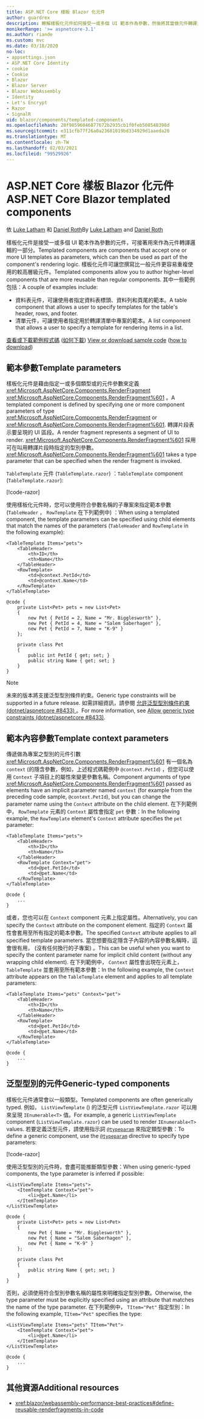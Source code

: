 ```yaml
---
title: ASP.NET Core 樣板 Blazor 化元件
author: guardrex
description: 瞭解樣板化元件如何接受一或多個 UI 範本作為參數，然後將其當做元件轉譯邏輯的一部分來使用。
monikerRange: '>= aspnetcore-3.1'
ms.author: riande
ms.custom: mvc
ms.date: 03/18/2020
no-loc:
- appsettings.json
- ASP.NET Core Identity
- cookie
- Cookie
- Blazor
- Blazor Server
- Blazor WebAssembly
- Identity
- Let's Encrypt
- Razor
- SignalR
uid: blazor/components/templated-components
ms.openlocfilehash: 28f98596046877672b2935cb1f0feb508548398d
ms.sourcegitcommit: e311cfb77f26a0a23681019bd334929d1aaeda20
ms.translationtype: MT
ms.contentlocale: zh-TW
ms.lasthandoff: 02/03/2021
ms.locfileid: "99529926"
---
```

# <a name="aspnet-core-blazor-templated-components"></a><span data-ttu-id="2ce36-103">ASP.NET Core 樣板 Blazor 化元件</span><span class="sxs-lookup"><span data-stu-id="2ce36-103">ASP.NET Core Blazor templated components</span></span>

<span data-ttu-id="2ce36-104">依 [Luke Latham](https://github.com/guardrex) 和 [Daniel Roth](https://github.com/danroth27)</span><span class="sxs-lookup"><span data-stu-id="2ce36-104">By [Luke Latham](https://github.com/guardrex) and [Daniel Roth](https://github.com/danroth27)</span></span>

<span data-ttu-id="2ce36-105">樣板化元件是接受一或多個 UI 範本作為參數的元件，可接著用來作為元件轉譯邏輯的一部分。</span><span class="sxs-lookup"><span data-stu-id="2ce36-105">Templated components are components that accept one or more UI templates as parameters, which can then be used as part of the component's rendering logic.</span></span> <span data-ttu-id="2ce36-106">樣板化元件可讓您撰寫比一般元件更容易重複使用的較高層級元件。</span><span class="sxs-lookup"><span data-stu-id="2ce36-106">Templated components allow you to author higher-level components that are more reusable than regular components.</span></span> <span data-ttu-id="2ce36-107">其中一些範例包括：</span><span class="sxs-lookup"><span data-stu-id="2ce36-107">A couple of examples include:</span></span>

* <span data-ttu-id="2ce36-108">資料表元件，可讓使用者指定資料表標頭、資料列和頁尾的範本。</span><span class="sxs-lookup"><span data-stu-id="2ce36-108">A table component that allows a user to specify templates for the table's header, rows, and footer.</span></span>
* <span data-ttu-id="2ce36-109">清單元件，可讓使用者指定用於轉譯清單中專案的範本。</span><span class="sxs-lookup"><span data-stu-id="2ce36-109">A list component that allows a user to specify a template for rendering items in a list.</span></span>

<span data-ttu-id="2ce36-110">[查看或下載範例程式碼](https://github.com/dotnet/AspNetCore.Docs/tree/master/aspnetcore/blazor/common/samples/) ([如何下載](xref:index#how-to-download-a-sample)) </span><span class="sxs-lookup"><span data-stu-id="2ce36-110">[View or download sample code](https://github.com/dotnet/AspNetCore.Docs/tree/master/aspnetcore/blazor/common/samples/) ([how to download](xref:index#how-to-download-a-sample))</span></span>

## <a name="template-parameters"></a><span data-ttu-id="2ce36-111">範本參數</span><span class="sxs-lookup"><span data-stu-id="2ce36-111">Template parameters</span></span>

<span data-ttu-id="2ce36-112">樣板化元件是藉由指定一或多個類型或的元件參數來定義 <xref:Microsoft.AspNetCore.Components.RenderFragment> <xref:Microsoft.AspNetCore.Components.RenderFragment%601> 。</span><span class="sxs-lookup"><span data-stu-id="2ce36-112">A templated component is defined by specifying one or more component parameters of type <xref:Microsoft.AspNetCore.Components.RenderFragment> or <xref:Microsoft.AspNetCore.Components.RenderFragment%601>.</span></span> <span data-ttu-id="2ce36-113">轉譯片段表示要呈現的 UI 區段。</span><span class="sxs-lookup"><span data-stu-id="2ce36-113">A render fragment represents a segment of UI to render.</span></span> <span data-ttu-id="2ce36-114"><xref:Microsoft.AspNetCore.Components.RenderFragment%601> 採用可在叫用轉譯片段時指定的型別參數。</span><span class="sxs-lookup"><span data-stu-id="2ce36-114"><xref:Microsoft.AspNetCore.Components.RenderFragment%601> takes a type parameter that can be specified when the render fragment is invoked.</span></span>

<span data-ttu-id="2ce36-115">`TableTemplate` 元件 (`TableTemplate.razor`) ：</span><span class="sxs-lookup"><span data-stu-id="2ce36-115">`TableTemplate` component (`TableTemplate.razor`):</span></span>

[!code-razor[](../common/samples/5.x/BlazorWebAssemblySample/Components/TableTemplate.razor)]

<span data-ttu-id="2ce36-116">使用樣板化元件時，您可以使用符合參數名稱的子專案來指定範本參數 (`TableHeader` ， `RowTemplate` 在下列範例中) ：</span><span class="sxs-lookup"><span data-stu-id="2ce36-116">When using a templated component, the template parameters can be specified using child elements that match the names of the parameters (`TableHeader` and `RowTemplate` in the following example):</span></span>

```razor
<TableTemplate Items="pets">
    <TableHeader>
        <th>ID</th>
        <th>Name</th>
    </TableHeader>
    <RowTemplate>
        <td>@context.PetId</td>
        <td>@context.Name</td>
    </RowTemplate>
</TableTemplate>

@code {
    private List<Pet> pets = new List<Pet>
    {
        new Pet { PetId = 2, Name = "Mr. Bigglesworth" },
        new Pet { PetId = 4, Name = "Salem Saberhagen" },
        new Pet { PetId = 7, Name = "K-9" }
    };

    private class Pet
    {
        public int PetId { get; set; }
        public string Name { get; set; }
    }
}
```

> [!NOTE]
> <span data-ttu-id="2ce36-117">未來的版本將支援泛型型別條件約束。</span><span class="sxs-lookup"><span data-stu-id="2ce36-117">Generic type constraints will be supported in a future release.</span></span> <span data-ttu-id="2ce36-118">如需詳細資訊，請參閱 [允許泛型型別條件約束 (dotnet/aspnetcore #8433) ](https://github.com/dotnet/aspnetcore/issues/8433)。</span><span class="sxs-lookup"><span data-stu-id="2ce36-118">For more information, see [Allow generic type constraints (dotnet/aspnetcore #8433)](https://github.com/dotnet/aspnetcore/issues/8433).</span></span>

## <a name="template-context-parameters"></a><span data-ttu-id="2ce36-119">範本內容參數</span><span class="sxs-lookup"><span data-stu-id="2ce36-119">Template context parameters</span></span>

<span data-ttu-id="2ce36-120">傳遞做為專案之型別的元件引數 <xref:Microsoft.AspNetCore.Components.RenderFragment%601> 有一個名為 `context` (的隱含參數，例如，上述程式碼範例中 `@context.PetId`) ，但您可以使用 `Context` 子項目上的屬性來變更參數名稱。</span><span class="sxs-lookup"><span data-stu-id="2ce36-120">Component arguments of type <xref:Microsoft.AspNetCore.Components.RenderFragment%601> passed as elements have an implicit parameter named `context` (for example from the preceding code sample, `@context.PetId`), but you can change the parameter name using the `Context` attribute on the child element.</span></span> <span data-ttu-id="2ce36-121">在下列範例中， `RowTemplate` 元素的 `Context` 屬性會指定 `pet` 參數：</span><span class="sxs-lookup"><span data-stu-id="2ce36-121">In the following example, the `RowTemplate` element's `Context` attribute specifies the `pet` parameter:</span></span>

```razor
<TableTemplate Items="pets">
    <TableHeader>
        <th>ID</th>
        <th>Name</th>
    </TableHeader>
    <RowTemplate Context="pet">
        <td>@pet.PetId</td>
        <td>@pet.Name</td>
    </RowTemplate>
</TableTemplate>

@code {
    ...
}
```

<span data-ttu-id="2ce36-122">或者，您也可以在 `Context` component 元素上指定屬性。</span><span class="sxs-lookup"><span data-stu-id="2ce36-122">Alternatively, you can specify the `Context` attribute on the component element.</span></span> <span data-ttu-id="2ce36-123">指定的 `Context` 屬性會套用至所有指定的範本參數。</span><span class="sxs-lookup"><span data-stu-id="2ce36-123">The specified `Context` attribute applies to all specified template parameters.</span></span> <span data-ttu-id="2ce36-124">當您想要指定隱含子內容的內容參數名稱時，這會很有用， (沒有任何換行的子專案) 。</span><span class="sxs-lookup"><span data-stu-id="2ce36-124">This can be useful when you want to specify the content parameter name for implicit child content (without any wrapping child element).</span></span> <span data-ttu-id="2ce36-125">在下列範例中， `Context` 屬性會出現在元素上， `TableTemplate` 並套用至所有範本參數：</span><span class="sxs-lookup"><span data-stu-id="2ce36-125">In the following example, the `Context` attribute appears on the `TableTemplate` element and applies to all template parameters:</span></span>

```razor
<TableTemplate Items="pets" Context="pet">
    <TableHeader>
        <th>ID</th>
        <th>Name</th>
    </TableHeader>
    <RowTemplate>
        <td>@pet.PetId</td>
        <td>@pet.Name</td>
    </RowTemplate>
</TableTemplate>

@code {
    ...
}
```

## <a name="generic-typed-components"></a><span data-ttu-id="2ce36-126">泛型型別的元件</span><span class="sxs-lookup"><span data-stu-id="2ce36-126">Generic-typed components</span></span>

<span data-ttu-id="2ce36-127">樣板化元件通常會以一般類型。</span><span class="sxs-lookup"><span data-stu-id="2ce36-127">Templated components are often generically typed.</span></span> <span data-ttu-id="2ce36-128">例如， `ListViewTemplate` () 的泛型元件 `ListViewTemplate.razor` 可以用來呈現 `IEnumerable<T>` 值。</span><span class="sxs-lookup"><span data-stu-id="2ce36-128">For example, a generic `ListViewTemplate` component (`ListViewTemplate.razor`) can be used to render `IEnumerable<T>` values.</span></span> <span data-ttu-id="2ce36-129">若要定義泛型元件，請使用指示詞 [`@typeparam`](xref:mvc/views/razor#typeparam) 來指定類型參數：</span><span class="sxs-lookup"><span data-stu-id="2ce36-129">To define a generic component, use the [`@typeparam`](xref:mvc/views/razor#typeparam) directive to specify type parameters:</span></span>

[!code-razor[](../common/samples/5.x/BlazorWebAssemblySample/Components/ListViewTemplate.razor)]

<span data-ttu-id="2ce36-130">使用泛型型別的元件時，會盡可能推斷類型參數：</span><span class="sxs-lookup"><span data-stu-id="2ce36-130">When using generic-typed components, the type parameter is inferred if possible:</span></span>

```razor
<ListViewTemplate Items="pets">
    <ItemTemplate Context="pet">
        <li>@pet.Name</li>
    </ItemTemplate>
</ListViewTemplate>

@code {
    private List<Pet> pets = new List<Pet>
    {
        new Pet { Name = "Mr. Bigglesworth" },
        new Pet { Name = "Salem Saberhagen" },
        new Pet { Name = "K-9" }
    };

    private class Pet
    {
        public string Name { get; set; }
    }
}
```

<span data-ttu-id="2ce36-131">否則，必須使用符合型別參數名稱的屬性來明確指定型別參數。</span><span class="sxs-lookup"><span data-stu-id="2ce36-131">Otherwise, the type parameter must be explicitly specified using an attribute that matches the name of the type parameter.</span></span> <span data-ttu-id="2ce36-132">在下列範例中， `TItem="Pet"` 指定型別：</span><span class="sxs-lookup"><span data-stu-id="2ce36-132">In the following example, `TItem="Pet"` specifies the type:</span></span>

```razor
<ListViewTemplate Items="pets" TItem="Pet">
    <ItemTemplate Context="pet">
        <li>@pet.Name</li>
    </ItemTemplate>
</ListViewTemplate>

@code {
    ...
}
```

## <a name="additional-resources"></a><span data-ttu-id="2ce36-133">其他資源</span><span class="sxs-lookup"><span data-stu-id="2ce36-133">Additional resources</span></span>

* <xref:blazor/webassembly-performance-best-practices#define-reusable-renderfragments-in-code>
